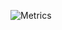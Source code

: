 ![Metrics](https://metrics.lecoq.io/antoinedespres?template=classic&config.timezone=Europe%2FParis)
